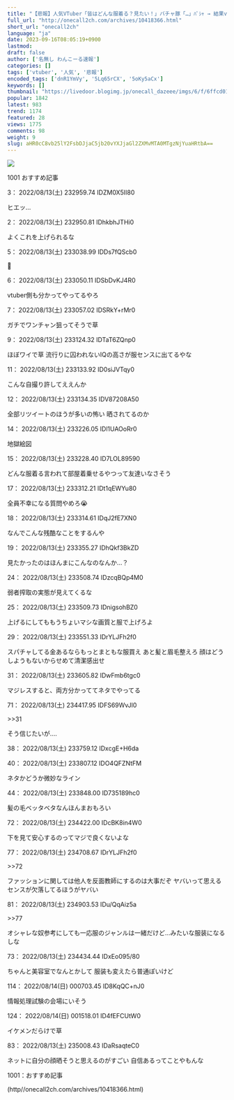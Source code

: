 ```yaml
---
title: "【悲報】人気VTuber「皆はどんな服着る？見たい！」バチャ豚「…」ﾊﾟｼｬ → 結果ｗｗｗｗ "
full_url: "http://onecall2ch.com/archives/10418366.html"
short_url: "onecall2ch"
language: "ja"
date: 2023-09-16T08:05:19+0900
lastmod: 
draft: false
author: ['名無し わんこーる速報']
categories: []
tags: ['vtuber', '人気', '悲報']
encoded_tags: ['dnR1YmVy', '5Lq65rCX', '5oKy5aCx']
keywords: []
thumbnail: "https://livedoor.blogimg.jp/onecall_dazeee/imgs/6/f/6ffcd01b.jpg"
popular: 1842
latest: 983
trend: 1174
featured: 28
views: 1775
comments: 98
weight: 9
slug: aHR0cC8vb25lY2FsbDJjaC5jb20vYXJjaGl2ZXMvMTA0MTgzNjYuaHRtbA==
---
```


![](https://livedoor.blogimg.jp/onecall_dazeee/imgs/6/f/6ffcd01b.jpg)

<div> <p class='name2'> 1001 おすすめ記事</p> <p class='name2'>3： 2022/08/13(土) 232959.74 IDZM0X5II80</p><p class='onecall'> ヒエッ… </p> <p class='name2'>2： 2022/08/13(土) 232950.81 IDhkbhJTHi0</p><p class='onecall'> よくこれを上げられるな </p> <p class='name2'>5： 2022/08/13(土) 233038.99 IDDs7fQScb0</p><p class='onecall'> 🤣 </p> <p class='name2'>6： 2022/08/13(土) 233050.11 IDSbDvKJ4R0</p><p class='onecall'> vtuber側も分かってやってるやろ </p> <p class='name2'>7： 2022/08/13(土) 233057.02 IDSRkY+rMr0</p><p class='onecall'> ガチでワンチャン狙ってそうで草 </p> <p class='name2'>9： 2022/08/13(土) 233124.32 IDTaT6ZQnp0</p><p class='onecall'> ほぼワイで草 流行りに囚われないIQの高さが服センスに出てるやな </p> <p class='name2'>11： 2022/08/13(土) 233133.92 ID0siJVTqy0</p><p class='onecall'> こんな自撮り許してええんか </p> <p class='name2'>12： 2022/08/13(土) 233134.35 IDV87208A50</p><p class='onecall'> 全部リツイートのほうが多いの怖い 晒されてるのか </p> <p class='name2'>14： 2022/08/13(土) 233226.05 IDl1UAOoRr0</p><p class='onecall'> 地獄絵図 </p> <p class='name2'>15： 2022/08/13(土) 233228.40 ID7LOL89590</p><p class='onecall'> どんな服着る言われて部屋着乗せるやつって友達いなさそう </p> <p class='name2'>17： 2022/08/13(土) 233312.21 IDt1qEWYu80</p><p class='onecall'> 全員不幸になる質問やめろ😭 </p> <p class='name2'>18： 2022/08/13(土) 233314.61 IDqJ2fE7XN0</p><p class='onecall'> なんでこんな残酷なことをするんや </p> <p class='name2'>19： 2022/08/13(土) 233355.27 IDhQkf3BkZD</p><p class='onecall'> 見たかったのはほんまにこんなのなんか…？ </p> <p class='name2'>24： 2022/08/13(土) 233508.74 IDzcqBQp4M0</p><p class='onecall'> 弱者搾取の実態が見えてくるな </p> <p class='name2'>25： 2022/08/13(土) 233509.73 IDnigsohBZ0</p><p class='onecall'> 上げるにしてももうちょいマシな画質と服で上げろよ </p> <p class='name2'>29： 2022/08/13(土) 233551.33 IDrYLJFh2f0</p><p class='onecall'> スパチャしてる金あるならもっとまともな服買え あと髪と眉毛整えろ 顔はどうしようもないからせめて清潔感出せ </p> <p class='name2'>31： 2022/08/13(土) 233605.82 IDwFmb6tgc0</p><p class='onecall'> マジレスすると、両方分かっててネタでやってる </p> <p class='name2'>71： 2022/08/13(土) 234417.95 IDFS69WvJl0</p><p class='onecall'> <p class='anchor'>>>31</p> そう信じたいが.... </p> <p class='name2'>38： 2022/08/13(土) 233759.12 IDxcgE+H6da</p><p class='name2'>40： 2022/08/13(土) 233807.12 IDO4QFZNtFM</p><p class='onecall'> ネタかどうか微妙なライン </p> <p class='name2'>44： 2022/08/13(土) 233848.00 ID735189hc0</p><p class='onecall'> 髪の毛ベッタベタなんほんまおもろい </p> <p class='name2'>72： 2022/08/13(土) 234422.00 IDcBK8in4W0</p><p class='onecall'> 下を見て安心するのってマジで良くないよな </p> <p class='name2'>77： 2022/08/13(土) 234708.67 IDrYLJFh2f0</p><p class='onecall'> <p class='anchor'>>>72</p> ファッションに関しては他人を反面教師にするのは大事だぞ ヤバいって思えるセンスが欠落してるほうがヤバい </p> <p class='name2'>81： 2022/08/13(土) 234903.53 IDu/QqAiz5a</p><p class='onecall'> <p class='anchor'>>>77</p> オシャレな奴参考にしても一応服のジャンルは一緒だけど…みたいな服装になるしな </p> <p class='name2'>73： 2022/08/13(土) 234434.44 IDxEo095/80</p><p class='onecall'> ちゃんと美容室でなんとかして 服装も変えたら普通ぽいけど </p> <p class='name2'>114： 2022/08/14(日) 000703.45 ID8KqQC+nJ0</p><p class='onecall'> 情報処理試験の会場にいそう </p> <p class='name2'>124： 2022/08/14(日) 001518.01 ID4fEFCUtW0</p><p class='onecall'> イケメンだらけで草 </p> <p class='name2'>83： 2022/08/13(土) 235008.43 IDaRsaqteC0</p><p class='onecall'> ネットに自分の顔晒そうと思えるのがすごい 自信あるってことやもんな </p> <p class='name2'>1001：おすすめ記事</p> </div>

(http//onecall2ch.com/archives/10418366.html)
